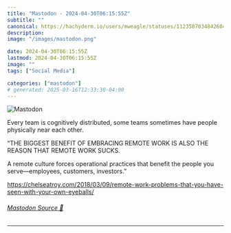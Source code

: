 ```yaml
---
title: "Mastodon - 2024-04-30T06:15:55Z"
subtitle: ""
canonical: https://hachyderm.io/users/mweagle/statuses/112358703484260406
description:
image: "/images/mastodon.png"

date: 2024-04-30T06:15:55Z
lastmod: 2024-04-30T06:15:55Z
image: ""
tags: ["Social Media"]

categories: ["mastodon"]
# generated: 2025-03-16T12:33:30-04:00
---
```

![Mastodon](/images/mastodon.png)

<p>Every team is cognitively distributed, some teams sometimes have people physically near each other.</p><p>“THE BIGGEST BENEFIT OF EMBRACING REMOTE WORK IS ALSO THE REASON THAT REMOTE WORK SUCKS.</p><p>A remote culture forces operational practices that benefit the people you serve—employees, customers, investors.”</p><p><a href="https://chelseatroy.com/2018/03/09/remote-work-problems-that-you-have-seen-with-your-own-eyeballs/" target="_blank" rel="nofollow noopener noreferrer" translate="no"><span class="invisible">https://</span><span class="ellipsis">chelseatroy.com/2018/03/09/rem</span><span class="invisible">ote-work-problems-that-you-have-seen-with-your-own-eyeballs/</span></a></p>


###### [Mastodon Source 🐘](https://hachyderm.io/@mweagle/112358703484260406)

___
